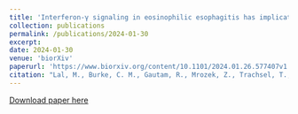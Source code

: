```yaml
---
title: 'Interferon-γ signaling in eosinophilic esophagitis has implications for epithelial barrier function and programmed cell death'
collection: publications
permalink: /publications/2024-01-30
excerpt: 
date: 2024-01-30
venue: 'biorXiv'
paperurl: 'https://www.biorxiv.org/content/10.1101/2024.01.26.577407v1'
citation: "Lal, M., Burke, C. M., Gautam, R., Mrozek, Z., Trachsel, T., Beers, J., Carroll, M. C., <b>Morgan, D. M.</b>, Muir, A. B., Shreffler, W. G., Ruffner, M. A. “Inteferon-γ signaling in eosinophilic esophagitis has implications for epithelial barrier function and programmed cell death.” In Review. "
---
```


[Download paper here](http://duncanmorgan.github.io/files/2024.01.26.577407v1.full.pdf)
